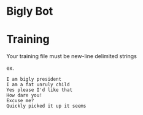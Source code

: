 # Bigly Bot

# Training
Your training file must be new-line delimited strings

ex.
```
I am bigly president
I am a fat unruly child
Yes please I'd like that
How dare you!
Excuse me?
Quickly picked it up it seems
```